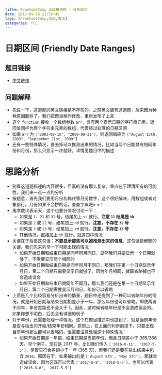 ```yaml
---
title: FreeCodeCamp 高级算法题 - 日期区间
date: 2017-09-18 22:58:49
tags: [FreeCodeCamp,高级,算法]
categories: FCC
---
```


# 日期区间 (Friendly Date Ranges)

## 题目链接
- [中文链接](https://freecodecamp.cn/challenges/friendly-date-ranges)

## 问题解释
- 先说一下，这道题的英文链接是不存在的。之前英文版有这道题，后来因为种种原因删除了。我们把题目稍作修改，重新发布了上来
- 这个 `function` 接收一个数组参数 `arr`，含有两个表示日期的字符串元素。返回值同样为两个字符串元素的数组，代表经过处理的日期区间
- 如果 `arr` 为 `["2003-08-15", "2009-09-21"]`，则返回值应为 `["August 15th, 2003", "September 21st, 2009"]`
- 还有一些特殊情况，要去掉可以推测出来的情况，比如当两个日期具有相同年份和月份，那么只显示一次就好。详情见题目中的描述

# 思路分析
- 别看这道题描述的内容很多，但真的没有那么复杂，重点在于理清所有的可能性，我们来一点一点的分析
- 按题意，首先我们要用月份名称代替月份数字，这个很好解决，用数组或者对象都行。月份如果不会拼的话，查查字典吧= =！
- 用序数词表示天，这个也要分情况讨论一下：
    - 如果是 `1`、`21` 和 `31` 号，结尾加上 `st` 就行。**注意 `11` 结尾是 `th`**
    - 如果是 `2` 或 `22` 号，结尾加上 `nd` 就行。**注意，不存在 `32` 号**
    - 如果是 `3` 或 `23` 号，结尾加上 `rd` 就行。**注意，不存在 `33` 号**
    - 其他情况，直接加上 `th` 就行。就这四种情况
- 关键在于后面这句话：**不要显示那些可以被推测出来的信息**，这句话是解题的关键。我们先来列举一下可能出现的情况：
    - 如果开始日期和结束日期是同年同月同日，显然我们只要显示一个日期就够了，不需要显示两个相同的
    - 如果开始日期和结束日期是同年同月不同日，那我们在第一个日期显示年月日，第二个日期只需要显示日就够了。因为年月相同，就算省略掉也不会造成误会
    - 如果开始日期和结束日期同年不同月，那么我们还是在第一个日期显示年月日，第二个日期需要显示月和日，年份可以省略
- 上面是几个比较容易分析出来的情景，题目中还提到了一种可以省略年份的情况，就是开始日期与结束日期相差小于一年，那么年份也可以省略。即使两者不同年，年份差距也不会大于 1。因此，这时候省略年份是不会造成误会的。如果你想不明白，后面会有详细的例子
- 对于年份，还需要处理一种情况，这个在题目描述中也提到了，就是当前年份是否与给出的开始/结束年份相同。原则上，在上面的判断前提下，只要出现当前年份那么都可以省略的。但需要注意处理这个特殊情况：
    - 如果开始日期是一年前，结束日期是当前年份，而且日期差小于 365/366 天。举个例子，现在是 2017 年，比如我们传入 `['2016-8-11', '2017-5-5']`，尽管它符合差距小于一年 (365 天)，但我们还是要在输出结果中包含 `2016`。原因在于，如果输出的是 `['August 8th', 'May 5th']`，那就会造成误会，因为这既可以代表 `['2017-8-8', '2018-5-5']`，也可以代表 `['2016-8-8', '2017-5-5']`
